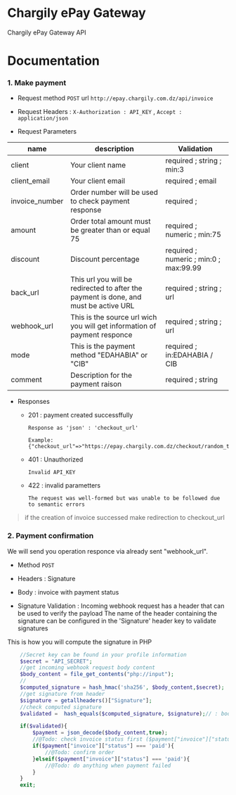 # Chargily ePay Gateway

Chargily ePay Gateway API

# Documentation

### 1. Make payment

- Request method ```POST``` url ```http://epay.chargily.com.dz/api/invoice```

- Request Headers :
        ```X-Authorization : API_KEY``` , ```Accept : application/json```

- Request Parameters

| name                  |  description                                                                                          | Validation                                |
|-----------------------|-------------------------------------------------------------------------------------------------------|-------------------------------------------|
| client                | Your client name                                                                                      |   required ; string ; min:3               |
| client_email          | Your client email                                                                                     |   required ; email                        |
| invoice_number        | Order number will be used to check payment response                                                   |   required ;                              |
| amount                | Order total amount must be greater than or equal 75                                                   |   required ; numeric ; min:75             |
| discount              | Discount percentage                                                                                   |   required ; numeric ; min:0 ; max:99.99  |
| back_url              | This url you will be redirected to after the payment is done, and must be active URL                  |   required ; string  ; url                |
| webhook_url           | This is the source url wich you will get information of payment responce                              |   required ; string  ; url                |
| mode                  | This is the payment method "EDAHABIA" or "CIB"                                                        |   required ; in:EDAHABIA / CIB            |
| comment               | Description for the payment raison                                                                    |   required ; string                       |

- Responses

    -   201 : payment created successffully

            Response as 'json' : 'checkout_url'

            Example: {"checkout_url"=>"https://epay.chargily.com.dz/checkout/random_token_here"}

    -   401 : Unauthorized

            Invalid API_KEY

    -   422 : invalid parametters

            The request was well-formed but was unable to be followed due to semantic errors

> if the creation of invoice successed make redirection to checkout_url

### 2. Payment confirmation

We will send you operation responce via already sent "webhook_url".

- Method ```POST```

- Headers :
    Signature

- Body :
    invoice with payment status

- Signature Validation :
    Incoming webhook request has a header that can be used to verify the payload
    The name of the header containing the signature can be configured in the 'Signature' header key to validate signatures

This is how you will compute the signature in PHP

```php
    //Secret key can be found in your profile information
    $secret = "API_SECRET";
    //get incoming webhook request body content
    $body_content = file_get_contents("php://input");
    //
    $computed_signature = hash_hmac('sha256', $body_content,$secret);
    //get signature from header
    $signature = getallheaders()["Signature"];
    //check computed signature
    $validated =  hash_equals($computed_signature, $signature);// : bool

    if($validated){
        $payment = json_decode($body_content,true);
        //@Todo: check invoice status first ($payment["invoice"]["status"] === 'paid')
        if($payment["invoice"]["status"] === 'paid'){
            //@Todo: confirm order
        }elseif($payment["invoice"]["status"] === 'paid'){
            //@Todo: do anything when payment failed
        }
    }
    exit;
```

